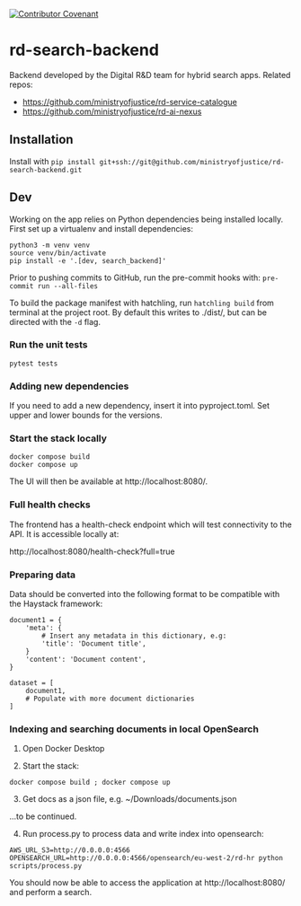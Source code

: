 <!--- Badges start --->
[![Contributor Covenant](https://img.shields.io/badge/Contributor%20Covenant-2.1-4baaaa.svg)](code_of_conduct.md)
<!--- Badges End --->

# rd-search-backend

Backend developed by the Digital R&D team for hybrid search apps. Related repos:

 - https://github.com/ministryofjustice/rd-service-catalogue
 - https://github.com/ministryofjustice/rd-ai-nexus

## Installation

Install with `pip install git+ssh://git@github.com/ministryofjustice/rd-search-backend.git`

## Dev

Working on the app relies on Python dependencies being installed locally.
First set up a virtualenv and install dependencies:

```
python3 -m venv venv
source venv/bin/activate
pip install -e '.[dev, search_backend]'
```

Prior to pushing commits to GitHub, run the pre-commit hooks with:
`pre-commit run --all-files`

To build the package manifest with hatchling, run `hatchling build` from
terminal at the project root. By default this writes to ./dist/, but can be
directed with the `-d` flag.

### Run the unit tests

```
pytest tests
```

### Adding new dependencies

If you need to add a new dependency, insert it into pyproject.toml. Set upper
and lower bounds for the versions.

### Start the stack locally

```
docker compose build
docker compose up
```

The UI will then be available at http://localhost:8080/.

### Full health checks

The frontend has a health-check endpoint which will test connectivity to the
API. It is accessible locally at:

http://localhost:8080/health-check?full=true

### Preparing data

Data should be converted into the following format to be compatible with the
Haystack framework:

```
document1 = {
    'meta': {
        # Insert any metadata in this dictionary, e.g:
        'title': 'Document title',
    }
    'content': 'Document content',
}

dataset = [
    document1,
    # Populate with more document dictionaries
]
```

### Indexing and searching documents in local OpenSearch

1. Open Docker Desktop

2. Start the stack:

```
docker compose build ; docker compose up
```

3. Get docs as a json file, e.g. ~/Downloads/documents.json

...to be continued.

4. Run process.py to process data and write index into opensearch:

```
AWS_URL_S3=http://0.0.0.0:4566 OPENSEARCH_URL=http://0.0.0.0:4566/opensearch/eu-west-2/rd-hr python scripts/process.py
```

You should now be able to access the application at http://localhost:8080/ and
perform a search.
